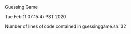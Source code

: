 
Guessing Game

Tue Feb 11 07:15:47 PST 2020

Number of lines of code contained in guessinggame.sh: 32
